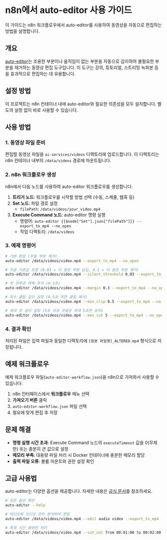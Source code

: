 # n8n에서 auto-editor 사용 가이드

이 가이드는 n8n 워크플로우에서 auto-editor를 사용하여 동영상을 자동으로 편집하는 방법을 설명합니다.

## 개요

[auto-editor](https://auto-editor.com/)는 조용한 부분이나 움직임이 없는 부분을 자동으로 감지하여 불필요한 부분을 제거하는 동영상 편집 도구입니다. 이 도구는 강의, 튜토리얼, 스트리밍 녹화본 등을 효과적으로 편집하는 데 유용합니다.

## 설정 방법

이 프로젝트는 n8n 컨테이너 내에 auto-editor와 필요한 의존성을 모두 설치합니다. 별도의 설정 없이 바로 사용할 수 있습니다.

## 사용 방법

### 1. 동영상 파일 준비

편집할 동영상 파일을 `ai-services/videos` 디렉토리에 업로드합니다. 이 디렉토리는 n8n 컨테이너 내부의 `/data/videos` 경로에 마운트됩니다.

### 2. n8n 워크플로우 생성

n8n에서 다음 노드를 사용하여 auto-editor 워크플로우를 생성합니다:

1. **트리거 노드**: 워크플로우를 시작할 방법 선택 (수동, 스케줄, 웹훅 등)
2. **Set 노드**: 파일 경로 설정
   - `filePath`: `/data/videos/your_video.mp4`
3. **Execute Command 노드**: auto-editor 명령 실행
   - 명령어: `auto-editor {{$node["Set"].json["filePath"]}} --export_to_mp4 --no_open`
   - 작업 디렉토리: `/data/videos`

### 3. 예제 명령어

```bash
# 기본 편집 (무음 부분 제거)
auto-editor /data/videos/video.mp4 --export_to_mp4 --no_open

# 무음 기준값 조정 (0.03 = 더 많은 부분 남김, 0.1 = 더 많은 부분 제거)
auto-editor /data/videos/video.mp4 --silent_threshold 0.03 --export_to_mp4 --no_open

# 컷 전후로 여백 추가 (0.3초)
auto-editor /data/videos/video.mp4 --margin 0.3 --export_to_mp4 --no_open

# 최소 클립 길이 설정 (0.5초 미만 클립 제거)
auto-editor /data/videos/video.mp4 --min_clip 0.5 --export_to_mp4 --no_open

# 최대 컷 길이 설정 (5초 이상 무음은 최대 5초만 유지)
auto-editor /data/videos/video.mp4 --max_cut 5 --export_to_mp4 --no_open
```

### 4. 결과 확인

처리된 파일은 입력 파일과 동일한 디렉토리에 `[원본 파일명]_ALTERED.mp4` 형식으로 저장됩니다.

## 예제 워크플로우

예제 워크플로우 파일(`auto-editor-workflow.json`)을 n8n으로 가져와서 사용할 수 있습니다:

1. n8n 인터페이스에서 **워크플로우** 메뉴 선택
2. **가져오기 버튼** 클릭
3. `auto-editor-workflow.json` 파일 선택
4. 필요에 맞게 편집 후 저장

## 문제 해결

- **명령 실행 시간 초과**: Execute Command 노드의 `executeTimeout` 값을 0(무제한) 또는 충분히 큰 값으로 설정
- **메모리 부족**: 대용량 파일 처리 시 Docker 컨테이너에 충분한 메모리 할당
- **출력 파일 오류**: 볼륨 마운트와 권한 설정 확인

## 고급 사용법

auto-editor는 다양한 옵션을 제공합니다. 자세한 내용은 [공식 문서](https://auto-editor.com)를 참조하세요.

```bash
# 모든 옵션 확인
auto-editor --help

# 비디오와 오디오 모두 분석하여 편집
auto-editor /data/videos/video.mp4 --edit audio video --export_to_mp4 --no_open

# 특정 시간 범위만 처리
auto-editor /data/videos/video.mp4 --cut_out from 00:01:00 to 00:02:00 --export_to_mp4 --no_open
``` 